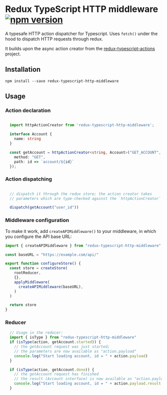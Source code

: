 # Redux TypeScript HTTP middleware [![npm version][npm-image]][npm-url]

A typesafe HTTP action dispatcher for Typescript. Uses `fetch()` under
the hood to dispatch HTTP requests through redux.

It builds upon the async action creator from
the
[redux-typescript-actions](https://github.com/aikoven/redux-typescript-actions) project.


## Installation

```
npm install --save redux-typescript-http-middleware
```

## Usage

### Action declaration

```ts

  import httpActionCreator from 'redux-typescript-http-middleware';

  interface Account {
    name: string
  }

  const getAccount = httpActionCreator<string, Account>("GET_ACCOUNT", {
    method: "GET",
    path: id => `account/${id}`
  });
```

### Action dispatching

```ts

  // dispatch it through the redux store; the action creator takes
  // parameters which are type-checked against the `httpActionCreator` declaration

  dispatch(getAccount("user_id"))
```

### Middleware configuration

To make it work, add `createAPIMiddleware()` to your middleware, in
which you configure the API base URL:

```ts
import { createAPIMiddleware } from "redux-typescript-http-middleware"

const baseURL = "https://example.com/api/"

export function configureStore() {
  const store = createStore(
    rootReducer,
    {},
    applyMiddleware(
      createAPIMiddleware(baseURL),
    )
  )

  return store
}
```

### Reducer

```ts
  // Usage in the reducer:
  import { isType } from "redux-typescript-http-middleware"
  if (isType(action, getAccount.started)) {
    // the getAccount request was just started;
    // the parameters are now available as "action.payload"
    console.log("Start loading account, id = " + action.payload)
  }

  if (isType(action, getAccount.done)) {
    // the getAccount request has finished
    // the result (Account interface) is now available as "action.payload.result"
    console.log("Start loading account, id = " + action.payload.result.name)
  }

```

[npm-image]: https://badge.fury.io/js/redux-typescript-http-middleware.svg
[npm-url]: https://badge.fury.io/js/redux-typescript-http-middleware
